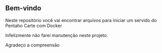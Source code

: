 ## Bem-vindo

Neste repositório você vai encontrar arquivos para iniciar um servido do Pentaho Carte com Docker

Infelizmente não farei manutenção neste projeto.

Agradeço a compreensão
